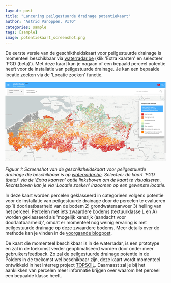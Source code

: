 ```yaml
---
layout: post
title: "Lancering peilgestuurde drainage potentiekaart"
author: "Astrid Vanoppen, VITO"
categories: sample
tags: [sample]
image: potentiekaart_screenshot.png
---
```


De eerste versie van de geschiktheidskaart voor peilgestuurde drainage is momenteel beschikbaar via [waterradar.be](https://www.waterradar.be/)
(klik 'Extra kaarten' en selecteer 'PGD (beta)'). Met deze kaart kan je nagaan of een bepaald perceel potentie 
heeft voor de installatie van peilgestuurde drainage. Je kan een bepaalde locatie zoeken via de 'Locatie zoeken' functie.  

![Screenshot kaart](../assets/img/potentiekaart_screenshot.png)

_Figuur 1: Screenshot van de geschiktheidskaart voor peilgestuurde drainage die beschikbaar is op [waterradar.be](https://www.waterradar.be/). 
Selecteer de kaart 'PGD (beta)' via de 'Extra kaarten' optie linksboven om de kaart te visualiseren. Rechtsboven kan je 
via 'Locatie zoeken' inzoomen op een gewenste locatie._ 

In deze kaart worden percelen geklasseerd in categorieën volgens potentie voor de installatie van peilgestuurde drainage 
door de percelen te evalueren op 1) doorlaatbaarheid van de bodem 2) grondwateraanvoer 3) helling van het perceel. 
Percelen met iets zwaardere bodems (textuurklasse L en A) worden geklasseerd als 'mogelijk kansrijk (aandacht voor doorlaatbaarheid)', 
omdat er momenteel nog weinig ervaring is met peilgestuurde drainage op deze zwaardere bodems. Meer details over de methode 
kan je vinden in de [voorgaande blogpost](2022-07-08-geschiktheidskaart.md).

De kaart die momenteel beschikbaar is in de waterradar, is een prototype en zal in de toekomst verder geoptimaliseerd worden 
door onder meer gebruikersfeedback. Zo zal de peilgestuurde drainage potentie in de Polders in de toekomst wel beschikbaar zijn, 
deze kaart wordt momenteel ontwikkeld in het Interreg project [TOPSOIL](https://northsearegion.eu/topsoil/). Daarnaast zal je bij het aanklikken van percelen 
meer informatie krijgen over waarom het perceel een bepaalde klasse heeft.  